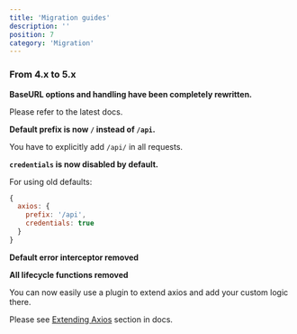 ```yaml
---
title: 'Migration guides'
description: ''
position: 7
category: 'Migration'
---
```



### From 4.x to 5.x

**BaseURL options and handling have been completely rewritten.**

Please refer to the latest docs.

**Default prefix is now `/` instead of `/api`.**

You have to explicitly add `/api/` in all requests.

**`credentials` is now disabled by default.**

For using old defaults:

```js
{
  axios: {
    prefix: '/api',
    credentials: true
  }
}
```

**Default error interceptor removed**

**All lifecycle functions removed**

You can now easily use a plugin to extend axios and add your custom logic there.

Please see [Extending Axios](https://axios.nuxtjs.org/extend) section in docs.
